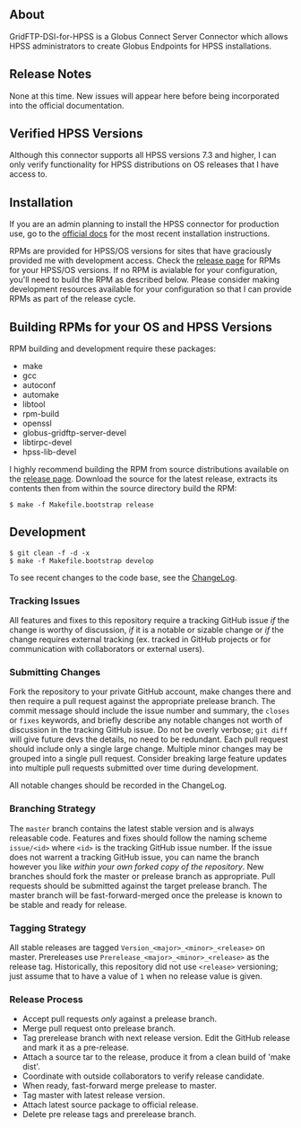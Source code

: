 ## About
GridFTP-DSI-for-HPSS is a Globus Connect Server Connector which allows HPSS administrators to create Globus Endpoints for HPSS installations. 

## Release Notes
None at this time. New issues will appear here before being incorporated into the official documentation.

## Verified HPSS Versions
Although this connector supports all HPSS versions 7.3 and higher, I can only
verify functionality for HPSS distributions on OS releases that I have access
to.

## Installation
If you are an admin planning to install the HPSS connector for production use,
go to the
[official docs](https://docs.globus.org/premium-storage-connectors/hpss/)
for the most recent installation instructions. 

RPMs are provided for HPSS/OS versions for sites that have graciously provided
me with development access. Check the
[release page](https://github.com/JasonAlt/GridFTP-DSI-for-HPSS/releases)
for RPMs for your HPSS/OS versions. If no RPM is avialable for your
configuration, you'll need to build the RPM as described below. Please consider
making development resources available for your configuration so that I can
provide RPMs as part of the release cycle.

## Building RPMs for your OS and HPSS Versions

RPM building and development require these packages:
* make
* gcc
* autoconf
* automake
* libtool
* rpm-build
* openssl
* globus-gridftp-server-devel
* libtirpc-devel
* hpss-lib-devel

I highly recommend building the RPM from source distributions available on the [release page](https://github.com/JasonAlt/GridFTP-DSI-for-HPSS/releases). Download the source for the latest release, extracts its contents then from within the source directory build the RPM:
```shell
$ make -f Makefile.bootstrap release
```

## Development

```shell
$ git clean -f -d -x
$ make -f Makefile.bootstrap develop
```

To see recent changes to the code base, see the [ChangeLog](ChangeLog).

### Tracking Issues
All features and fixes to this repository require a tracking GitHub issue *if* the change is worthy of discussion, *if* it is a notable or sizable change or *if* the change requires external tracking (ex. tracked in GitHub projects or for communication with collaborators or external users). 

### Submitting Changes
Fork the repository to your private GitHub account, make changes there and then require a pull request against the appropriate prelease branch. The commit message should include the issue number and summary, the `closes` or `fixes` keywords, and briefly describe any notable changes not worth of discussion in the tracking GitHub issue. Do not be overly verbose; `git diff` will give future devs the details, no need to be redundant. Each pull request should include only a single large change. Multiple minor changes may be grouped into a single pull request. Consider breaking large feature updates into multiple pull requests submitted over time during development.

All notable changes should be recorded in the ChangeLog.

### Branching Strategy
The `master` branch contains the latest stable version and is always releasable code. Features and fixes should follow the naming scheme `issue/<id>` where `<id>` is the tracking GitHub issue number. If the issue does not warrent a tracking GitHub issue, you can name the branch however you like _within your own forked copy of the repository_. New branches should fork the master or prelease branch as appropriate. Pull requests should be submitted against the target prelease branch. The master branch will be fast-forward-merged once the prelease is known to be stable and ready for release.

### Tagging Strategy
All stable releases are tagged `Version_<major>_<minor>_<release>` on master. Prereleases use `Prerelease_<major>_<minor>_<release>` as the release tag. Historically, this repository did not use `<release>` versioning; just assume that to have a value of `1` when no release value is given.

### Release Process
* Accept pull requests *only* against a prelease branch.
* Merge pull request onto prelease branch.
* Tag prerelease branch with next release version. Edit the GitHub release and mark it as a pre-release.
* Attach a source tar to the release, produce it from a clean build of 'make dist'.
* Coordinate with outside collaborators to verify release candidate.
* When ready, fast-forward merge prelease to master. 
* Tag master with latest release version.
* Attach latest source package to official release.
* Delete pre release tags and prerelease branch.
